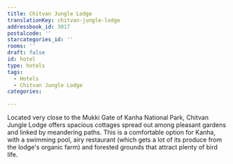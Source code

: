 ```yaml
---
title: Chitvan Jungle Lodge
translationKey: chitvan-jungle-lodge
addressbook_id: 3017
postalcode: ''
starcategories_id: ''
rooms: ''
draft: false
id: hotel
type: hotels
tags:
  - Hotels
  - Chitvan Jungle Lodge
categories:

---
```

Located very close to the Mukki Gate of Kanha National Park, Chitvan Jungle Lodge offers spacious cottages spread out among pleasant gardens and linked by meandering paths. This is a comfortable option for Kanha, with a swimming pool, airy restaurant (which gets a lot of its produce from the lodge's organic farm) and forested grounds that attract plenty of bird life.